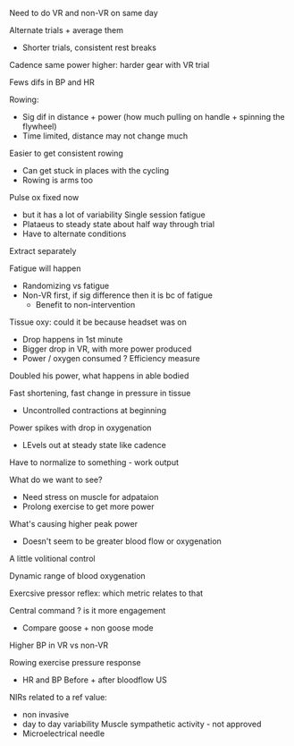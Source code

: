 Need to do VR and non-VR on same day

Alternate trials + average them 
- Shorter trials, consistent rest breaks 

Cadence same power higher: harder gear with VR trial

Fews difs in BP and HR

Rowing:
- Sig dif in distance + power (how much pulling on handle + spinning the flywheel)
- Time limited, distance may not change much 

Easier to get consistent rowing
- Can get stuck in places with the cycling
- Rowing is arms too 

Pulse ox fixed now
- but it has a lot of variability 
Single session fatigue
- Plataeus to steady state about half way through trial
- Have to alternate conditions 

Extract separately 

Fatigue will happen
- Randomizing vs fatigue
- Non-VR first, if sig difference then it is bc of fatigue
	- Benefit to non-intervention 

Tissue oxy: could it be because headset was on
- Drop happens in 1st minute 
- Bigger drop in VR, with more power produced 
- Power / oxygen consumed ? Efficiency measure 

Doubled his power, what happens in able bodied

Fast shortening, fast change in pressure in tissue 
- Uncontrolled contractions at beginning

Power spikes with drop in oxygenation 
- LEvels out at steady state like cadence 

Have to normalize to something - work output 

What do we want to see?  
- Need stress on muscle for adpataion
- Prolong exercise to get more power

What's causing higher peak power
- Doesn't seem to be greater blood flow or oxygenation 

A little volitional control 

Dynamic range of blood oxygenation 

Exercsive pressor reflex: which metric relates to that 

Central command ? is it more engagement 
- Compare goose + non goose mode

Higher BP in VR vs non-VR

Rowing exercise pressure response 
- HR and BP
Before + after bloodflow US

NIRs related to a ref value: 
- non invasive
- day to day variability 
Muscle sympathetic activity - not approved
- Microelectrical needle 

